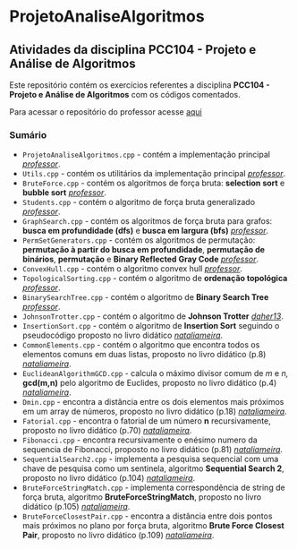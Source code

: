 # ProjetoAnaliseAlgoritmos

## Atividades da disciplina **PCC104 - Projeto e Análise de Algoritmos**

Este repositório contém os exercícios referentes a disciplina **PCC104 - Projeto e Análise de Algoritmos** com os códigos comentados. 

Para acessar o repositório do professor acesse [aqui](https://github.com/rcpsilva/DesignAndAnalysisofAlgorithms)

### Sumário

* ```ProjetoAnaliseAlgoritmos.cpp``` - contém a implementação principal *[professor](https://github.com/rcpsilva/DesignAndAnalysisofAlgorithms)*.
* ```Utils.cpp``` - contém os utilitários da implementação principal *[professor](https://github.com/rcpsilva/DesignAndAnalysisofAlgorithms)*.
* ```BruteForce.cpp``` - contém os algoritmos de força bruta: **selection sort** e **bubble sort** *[professor](https://github.com/rcpsilva/DesignAndAnalysisofAlgorithms)*.
* ```Students.cpp``` - contém o algoritmo de força bruta generalizado *[professor](https://github.com/rcpsilva/DesignAndAnalysisofAlgorithms)*.
* ```GraphSearch.cpp``` - contém os algoritmos de força bruta para grafos: **busca em profundidade (dfs)** e **busca em largura (bfs)** *[professor](https://github.com/rcpsilva/DesignAndAnalysisofAlgorithms)*.
* ```PermSetGenerators.cpp``` - contém os algoritmos de permutação: **permutação à partir do busca em profundidade**, **permutação de binários**, **permutação** e **Binary Reflected Gray Code** *[professor](https://github.com/rcpsilva/DesignAndAnalysisofAlgorithms)*.
* ```ConvexHull.cpp``` - contém o algoritmo convex hull *[professor](https://github.com/rcpsilva/DesignAndAnalysisofAlgorithms)*.
* ```TopologicalSorting.cpp``` - contém o algoritmo de **ordenação topológica** *[professor](https://github.com/rcpsilva/DesignAndAnalysisofAlgorithms)*.
* ```BinarySearchTree.cpp``` - contém o algoritmo de **Binary Search Tree** *[professor](https://github.com/rcpsilva/DesignAndAnalysisofAlgorithms)*.
* ```JohnsonTrotter.cpp``` - contém o algoritmo de **Johnson Trotter** *[daher13](https://github.com/daher13/paa/blob/main/johnsonTrotter.cpp)*.
* ```InsertionSort.cpp``` - contém o  algoritmo de **Insertion Sort** seguindo o pseudocódigo proposto no livro didático *[nataliameira](https://github.com/nataliameira/ProjetoAnaliseAlgoritmos/blob/main/InsertionSort.cpp)*.
* ```CommonElements.cpp``` - contém o  algoritmo que encontra todos os elementos comuns em duas listas, proposto no livro didático (p.8) *[nataliameira](https://github.com/nataliameira/ProjetoAnaliseAlgoritmos/blob/main/CommonElements.cpp)*.
* ```EuclideanAlgorithmGCD.cpp``` - calcula o máximo divisor comum de *m* e *n,*  **gcd(m,n)** pelo algoritmo de Euclides, proposto no livro didático (p.4) *[nataliameira](https://github.com/nataliameira/ProjetoAnaliseAlgoritmos/blob/main/EuclideanAlgorithmGCD.cpp)*.
* ```Dmin.cpp``` - encontra a distância entre os dois elementos mais próximos em um array de números, proposto no livro didático (p.18) *[nataliameira](https://github.com/nataliameira/ProjetoAnaliseAlgoritmos/blob/main/Dmin.cpp)*.
* ```Fatorial.cpp``` - encontra o fatorial de um número **n** recursivamente, proposto no livro didático (p.70) *[nataliameira](https://github.com/nataliameira/ProjetoAnaliseAlgoritmos/blob/main/Fatorial.cpp)*.
* ```Fibonacci.cpp``` -  encontra recursivamente o enésimo numero da sequencia de Fibonacci, proposto no livro didático (p.81) *[nataliameira](https://github.com/nataliameira/ProjetoAnaliseAlgoritmos/blob/main/Fibonacci.cpp)*.
* ```SequentialSearch2.cpp``` -  implementa a pesquisa sequencial com uma chave de pesquisa como um sentinela, algoritmo **Sequential Search 2**, proposto no livro didático (p.104) *[nataliameira](https://github.com/nataliameira/ProjetoAnaliseAlgoritmos/blob/main/SequentialSearch2.cpp)*.
* ```BruteForceStringMatch.cpp``` -  implementa correspondência de string de força bruta, algoritmo **BruteForceStringMatch**, proposto no livro didático (p.105) *[nataliameira](https://github.com/nataliameira/ProjetoAnaliseAlgoritmos/blob/main/BruteForceStringMatch.cpp)*.
* ```BruteForceClosestPair.cpp``` -  encontra  a distância entre dois pontos mais próximos no plano por força bruta, algoritmo **Brute Force Closest Pair**, proposto no livro didático (p.109) *[nataliameira](https://github.com/nataliameira/ProjetoAnaliseAlgoritmos)*.
